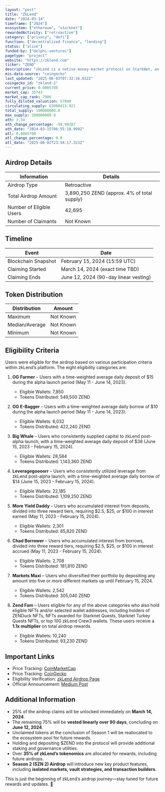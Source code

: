 ```yaml
---
layout: "post"
title: "ZkLend"
date: "2024-03-14"
timeframe: ["2024"]
ecosystem: ["ethereum", "starknet"]
rewardedActivity: ["retroactive"]
category: ["privacy", "defi"]
function: ["decentralized-finance", "lending"]
status: ["alive"]
funded-by: ["delphi-ventures"]
pagetype: "project"
website: "https://zklend.com"
ticker: "ZEND"
description: "zkLend is a native money-market protocol on StarkNet, an L2 scaling solution combining zk-rollup scalability, superior transaction speed, and cost savings with Ethereum’s security."
mis-data-source: "coingecko"
last_updated: "2025-06-03T07:32:16.652Z"
coingecko_id: "zklend-2"
current_price: 0.0005708
market_cap: 35743
market_cap_rank: 7986
fully_diluted_valuation: 57080
circulating_supply: 63000413.921
total_supply: 100000000.0
max_supply: 100000000.0
ath: 3.54
ath_change_percentage: -99.98387
ath_date: "2024-03-15T06:55:18.999Z"
atl: 0.0005708
atl_change_percentage: 0.0
atl_date: "2025-06-02T23:56:17.323Z"
---
```


## Airdrop Details

| Information              | Details                                     |
| ------------------------ | ------------------------------------------- |
| Airdrop Type             | Retroactive                                 |
| Total Airdrop Amount     | 3,890,250 ZEND (approx. 4% of total supply) |
| Number of Eligible Users | 42,695                                      |
| Number of Claimants      | Not Known                                   |

## Timeline

| Event               | Date                                  |
| ------------------- | ------------------------------------- |
| Blockchain Snapshot | February 15, 2024 (15:59 UTC)         |
| Claiming Started    | March 14, 2024 (exact time TBD)       |
| Claiming Ends       | June 12, 2024 (90-day linear vesting) |

## Token Distribution

| Distribution   | Amount    |
| -------------- | --------- |
| Maximum        | Not Known |
| Median/Average | Not Known |
| Minimum        | Not Known |

## Eligibility Criteria

Users were eligible for the airdrop based on various participation criteria within zkLend’s platform. The eight eligibility categories are:

1. **OG Farmer** – Users with a time-weighted average daily deposit of $15 during the alpha launch period (May 11 - June 14, 2023).

   - Eligible Wallets: 7,850
   - Tokens Distributed: 549,500 ZEND

2. **OG E-Bagger** – Users with a time-weighted average daily borrow of $10 during the alpha launch period (May 11 - June 14, 2023).

   - Eligible Wallets: 6,032
   - Tokens Distributed: 422,240 ZEND

3. **Big Whale** – Users who consistently supplied capital to zkLend post-alpha launch, with a time-weighted average daily deposit of $38 (June 15, 2023 - February 15, 2024).

   - Eligible Wallets: 28,584
   - Tokens Distributed: 1,143,360 ZEND

4. **Leveragegoooorr** – Users who consistently utilized leverage from zkLend post-alpha launch, with a time-weighted average daily borrow of $14 (June 15, 2023 - February 15, 2024).

   - Eligible Wallets: 22,185
   - Tokens Distributed: 1,109,250 ZEND

5. **More Yield Daddy** – Users who accumulated interest from deposits, divided into three reward tiers, requiring $2.5, $25, or $100 in interest earned (May 11, 2023 - February 15, 2024).

   - Eligible Wallets: 2,301
   - Tokens Distributed: 85,820 ZEND

6. **Chad Borrower** – Users who accumulated interest from borrows, divided into three reward tiers, requiring $2.5, $25, or $100 in interest accrued (May 11, 2023 - February 15, 2024).

   - Eligible Wallets: 2,708
   - Tokens Distributed: 181,810 ZEND

7. **Markets Maxi** – Users who diversified their portfolio by depositing any amount into five or more different markets up until February 15, 2024.

   - Eligible Wallets: 2,542
   - Tokens Distributed: 305,040 ZEND

8. **Zend Fam** – Users eligible for any of the above categories who also hold eligible NFTs and/or selected wallet addresses, including holders of ZENDuck NFTs, NFTs awarded for Starknet Quests, Starknet Turkey Quests NFTs, or top 100 zkLend Crew3 wallets. These users receive a **1.1x multiplier** on total airdrop rewards.
   - Eligible Wallets: 10,240
   - Tokens Distributed: 93,230 ZEND

## Important Links

- Price Tracking: [CoinMarketCap](https://coinmarketcap.com/currencies/zklend)
- Price Tracking: [CoinGecko](https://www.coingecko.com/en/coins/zklend)
- Eligibility Verification: [zkLend Airdrop Page](https://app.zklend.com/airdrop)
- Official Announcement: [Medium Post](https://medium.com/zklend/the-zend-airdrop-szn-1-has-landed-4925b56e5216)

## Additional Information

- 25% of the airdrop claims will be unlocked immediately on **March 14, 2024**.
- The remaining 75% will be **vested linearly over 90 days**, concluding on **June 12, 2024**.
- Unclaimed tokens at the conclusion of Season 1 will be reallocated to the ecosystem pool for future rewards.
- Holding and depositing $ZEND into the protocol will provide additional staking and governance utilities.
- Over **35% of zkLend’s tokenomics** are allocated for rewards, including future airdrops.
- **Season 2 (SZN 2) Airdrop** will introduce new key product features, including **isolated markets, vault strategies, and transaction builders**.

This is just the beginning of zkLend’s airdrop journey—stay tuned for future rewards and updates. 🚀